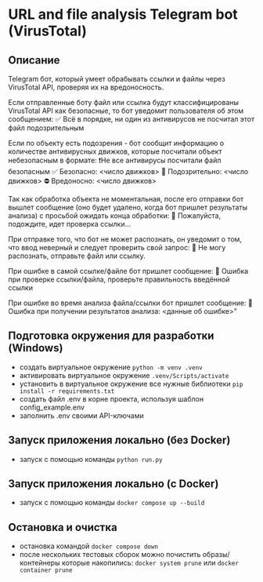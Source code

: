 # URL and file analysis Telegram bot (VirusTotal)

## Описание
Telegram бот, который умеет обрабывать ссылки и файлы через VirusTotal API, проверяя их на вредоносность.

Если отправленные боту файл или ссылка будут классифицированы VirusTotal API как безопасные, то бот уведомит пользователя об этом сообщением:
✅ Всё в порядке, ни один из антивирусов не посчитал этот файл подозрительным

Если по объекту есть подозрения - бот сообщит информацию о количестве антивирусных движков, которые посчитали объект небезопасным в формате:
❗️Не все антивирусы посчитали файл безопасным
✅ Безопасно: <число движков>
🤔 Подозрительно: <число движков>
⛔️ Вредоносно: <число движков>

Так как обработка объекта не моментальная, после его отправки бот вышлет сообщение (оно будет удалено, когда бот пришлет результаты анализа) с просьбой ожидать конца обработки:
🔄 Пожалуйста, подождите, идет проверка ссылки...

При отправке того, что бот не может распознать, он уведомит о том, что ввод неверный и следует проверить свой запрос:
🤖 Не могу распознать, отправьте файл или ссылку.

При ошибке в самой ссылке/файле бот пришлет сообщение:
🤖 Ошибка при проверке ссылки/файла, проверьте правильность введённой ссылки

При ошибке во время анализа файла/ссылки бот пришлет сообщение:
🤖 Ошибка при получении результатов анализа: <данные об ошибке>"



## Подготовка окружения для разработки (Windows)
- создать виртуальное окружение `python -m venv .venv`
- активировать виртуальное окружение `.venv/Scripts/activate`
- установить в виртуальное окружение все нужные библиотеки `pip install -r requirements.txt`
- создать файл .env в корне проекта, используя шаблон config_example.env
- заполнить .env своими API-ключами

## Запуск приложения локально (без Docker)
- запуск с помощью команды `python run.py`

## Запуск приложения локально (с Docker)
- запуск с помощью команды `docker compose up --build`

## Остановка и очистка
- остановка командой `docker compose down`
- после нескольких тестовых сборок можно почистить образы/контейнеры которые накопились: `docker system prune` или `docker container prune`